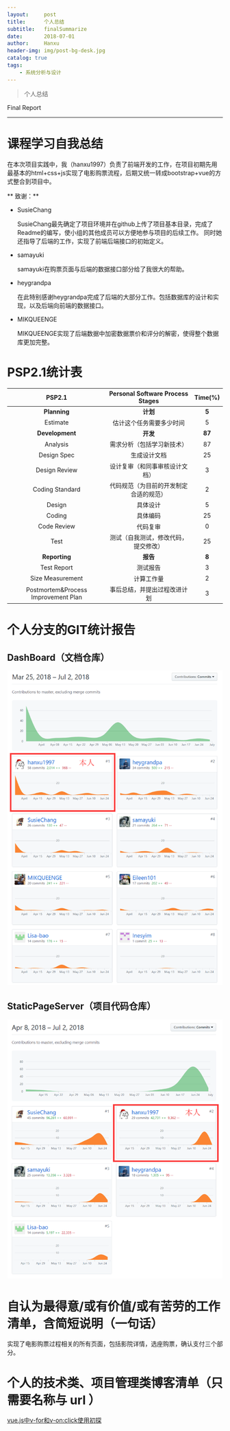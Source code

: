 ```yaml
---
layout:     post
title:      个人总结
subtitle:   finalSummarize
date:       2018-07-01
author:     Hanxu
header-img: img/post-bg-desk.jpg
catalog: true
tags:
    - 系统分析与设计
---
```


> 个人总结

Final Report

***

# 课程学习自我总结

在本次项目实践中，我（hanxu1997）负责了前端开发的工作，在项目初期先用最基本的html+css+js实现了电影购票流程，后期又统一转成bootstrap+vue的方式整合到项目中。

** 致谢：**

- SusieChang

    SusieChang最先确定了项目环境并在github上传了项目基本目录，完成了Readme的编写，使小组的其他成员可以方便地参与项目的后续工作。
    同时她还指导了后端的工作，实现了前端后端接口的初始定义。

- samayuki
 
    samayuki在购票页面与后端的数据接口部分给了我很大的帮助。

- heygrandpa
    
    在此特别感谢heygrandpa完成了后端的大部分工作。包括数据库的设计和实现，以及后端向前端的数据接口。

- MIKQUEENGE

    MIKQUEENGE实现了后端数据中加密数据票价和评分的解密，使得整个数据库更加完整。
    


# PSP2.1统计表

| PSP2.1 | Personal Software Process Stages| Time(%) |
|:---:|:---:|:---:|
|**Planning**|**计划**|**5**|
|Estimate|估计这个任务需要多少时间|5|
|**Development**|**开发**|**87**|
|Analysis|需求分析（包括学习新技术）|87|
|Design Spec|生成设计文档|25|
|Design Review|设计复审（和同事审核设计文档）|3|
|Coding Standard|代码规范（为目前的开发制定合适的规范）|2|
|Design|具体设计|5|
|Coding|具体编码|25|
|Code Review|代码复审|0|
|Test|测试（自我测试，修改代码，提交修改）|25|
|**Reporting**|**报告**|**8**|
|Test Report|测试报告|3|
|Size Measurement|计算工作量|2|
|Postmortem&Process Improvement Plan|事后总结，并提出过程改进计划|3|

# 个人分支的GIT统计报告

## DashBoard（文档仓库）
![contributions01](/img/2018-07-01/contributions01.png)

## StaticPageServer（项目代码仓库）
![contributions02](/img/2018-07-01/contributions02.png)

# 自认为最得意/或有价值/或有苦劳的工作清单，含简短说明（一句话）

实现了电影购票过程相关的所有页面，包括影院详情，选座购票，确认支付三个部分。


# 个人的技术类、项目管理类博客清单（只需要名称与 url ）

[vue.js中v-for和v-on:click使用初探](https://hanxu1997.github.io/2018/07/02/vue_click/)

